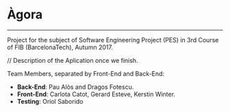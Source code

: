 # Àgora
----
Project for the subject of Software Engineering Project (PES) in 3rd Course of FIB (BarcelonaTech), Autumn 2017. 

// Description of the Aplication once we finish.

Team Members, separated by Front-End and Back-End:
 * __Back-End__: Pau Alòs and Dragos Fotescu.
 * __Front-End__: Carlota Catot, Gerard Esteve, Kerstin Winter.
 * __Testing__: Oriol Saborido
